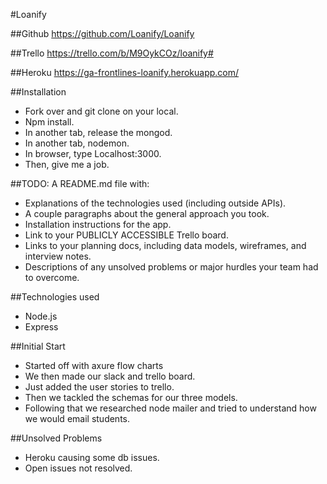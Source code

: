 #Loanify

##Github
https://github.com/Loanify/Loanify

##Trello
https://trello.com/b/M9OykCOz/loanify#

##Heroku
https://ga-frontlines-loanify.herokuapp.com/

##Installation
* Fork over and git clone on your local.
* Npm install.
* In another tab, release the mongod.
* In another tab, nodemon.
* In browser, type Localhost:3000.
* Then, give me a job.

##TODO: A README.md file with:
* Explanations of the technologies used (including outside APIs).
* A couple paragraphs about the general approach you took.
* Installation instructions for the app.
* Link to your PUBLICLY ACCESSIBLE Trello board.
* Links to your planning docs, including data models, wireframes, and interview notes.
* Descriptions of any unsolved problems or major hurdles your team had to overcome.

##Technologies used
* Node.js
* Express

##Initial Start
* Started off with axure flow charts
* We then made our slack and trello board.
* Just added the user stories to trello.
* Then we tackled the schemas for our three models.
* Following that we researched node mailer and tried to understand
    how we would email students.

##Unsolved Problems
* Heroku causing some db issues.
* Open issues not resolved.


